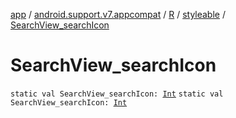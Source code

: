 [app](../../../index.md) / [android.support.v7.appcompat](../../index.md) / [R](../index.md) / [styleable](index.md) / [SearchView_searchIcon](.)

# SearchView_searchIcon

`static val SearchView_searchIcon: `[`Int`](https://kotlinlang.org/api/latest/jvm/stdlib/kotlin/-int/index.html)
`static val SearchView_searchIcon: `[`Int`](https://kotlinlang.org/api/latest/jvm/stdlib/kotlin/-int/index.html)